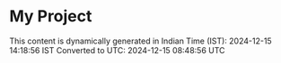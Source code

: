 # My Project

This content is dynamically generated in Indian Time (IST): 2024-12-15 14:18:56 IST
Converted to UTC: 2024-12-15 08:48:56 UTC
